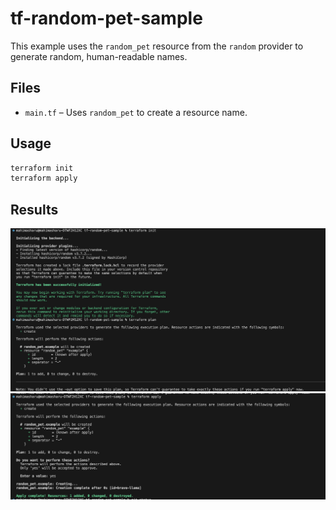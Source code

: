 # tf-random-pet-sample

This example uses the `random_pet` resource from the `random` provider to generate random, human-readable names.

## Files
- `main.tf` – Uses `random_pet` to create a resource name.

## Usage

```bash
terraform init
terraform apply
```
## Results
![output](https://github.com/mahimasharu2208/tf-random-pet-sample/blob/main/outputs/pet1.png)
![output](https://github.com/mahimasharu2208/tf-random-pet-sample/blob/main/outputs/pet2.png)
